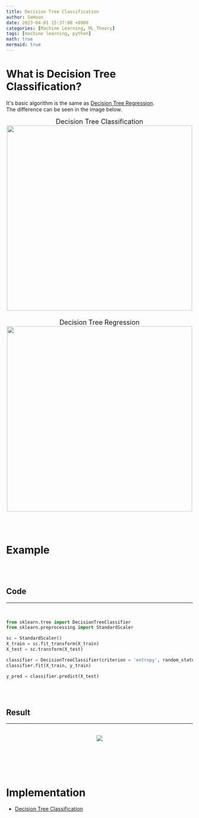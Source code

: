```yaml
---
title: Decision Tree Classification
author: SeHoon
date: 2023-04-01 15:37:00 +0900
categories: [Machine Learning, ML_Theory]
tags: [machine learning, python]
math: true
mermaid: true
---
```



# What is Decision Tree Classification?

It's basic algorithm is the same as [Decision Tree Regression](https://csh970605.github.io/posts/Decision_Tree_Regression/).<br>
The difference can be seen in the image below.
<br>
<center>
<font size=4>
Decision Tree Classification
<br>
<img src="https://user-images.githubusercontent.com/28240052/229423625-25378b8d-ba9d-43a9-be70-d280084b5b87.png" width=500>
<br><br>
Decision Tree Regression<br>
<img src="https://user-images.githubusercontent.com/28240052/229132724-57601288-8664-4d0c-bb66-695a38b71a48.png" width=500>
</font>
</center>

<br><br>

# Example
<br><Br>

## Code
---
<br>

```py
from sklearn.tree import DecisionTreeClassifier
from sklearn.preprocessing import StandardScaler

sc = StandardScaler()
X_train = sc.fit_transform(X_train)
X_test = sc.transform(X_test)

classifier = DecisionTreeClassifier(criterion = 'entropy', random_state = 0)
classifier.fit(X_train, y_train)

y_pred = classifier.predict(X_test)
```

<br><br>

## Result
---
<br>

<center>
<img src="https://user-images.githubusercontent.com/28240052/229425026-e5b37c40-4d8d-49ce-ad75-8ebef0b3b458.png">
</center>

<br><br><br><br>

# Implementation

+ [Decision Tree Classification](https://github.com/csh970605/Machine-LearningA-Z/tree/main/Part%203%20-%20Classification/Section%2019%20-%20Decision%20Tree%20Classification/Python)